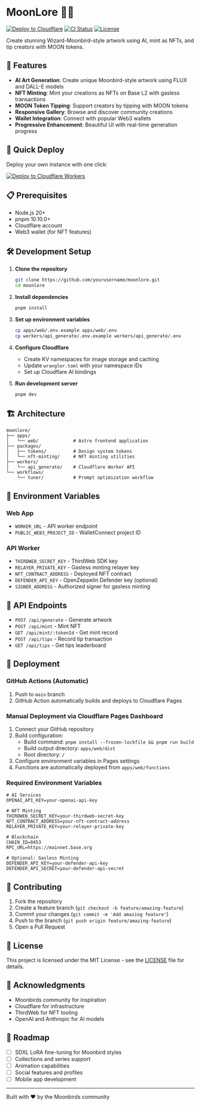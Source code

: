 # MoonLore 🎨🦉

[![Deploy to Cloudflare](https://deploy.workers.cloudflare.com/button)](https://deploy.workers.cloudflare.com/?url=https://github.com/emergentsolutions/MoonLore)
[![CI Status](https://github.com/emergentsolutions/MoonLore/workflows/CI/badge.svg)](https://github.com/emergentsolutions/MoonLore/actions)
[![License](https://img.shields.io/badge/license-MIT-blue.svg)](LICENSE)

Create stunning Wizard-Moonbird-style artwork using AI, mint as NFTs, and tip creators with MOON tokens.

## 🌟 Features

- **AI Art Generation**: Create unique Moonbird-style artwork using FLUX and DALL-E models
- **NFT Minting**: Mint your creations as NFTs on Base L2 with gasless transactions
- **MOON Token Tipping**: Support creators by tipping with MOON tokens
- **Responsive Gallery**: Browse and discover community creations
- **Wallet Integration**: Connect with popular Web3 wallets
- **Progressive Enhancement**: Beautiful UI with real-time generation progress

## 🚀 Quick Deploy

Deploy your own instance with one click:

[![Deploy to Cloudflare Workers](https://deploy.workers.cloudflare.com/button)](https://deploy.workers.cloudflare.com/?url=https://github.com/yourusername/moonlore)

## 📋 Prerequisites

- Node.js 20+
- pnpm 10.10.0+
- Cloudflare account
- Web3 wallet (for NFT features)

## 🛠️ Development Setup

1. **Clone the repository**
   ```bash
   git clone https://github.com/yourusername/moonlore.git
   cd moonlore
   ```

2. **Install dependencies**
   ```bash
   pnpm install
   ```

3. **Set up environment variables**
   ```bash
   cp apps/web/.env.example apps/web/.env
   cp workers/api_generate/.env.example workers/api_generate/.env
   ```

4. **Configure Cloudflare**
   - Create KV namespaces for image storage and caching
   - Update `wrangler.toml` with your namespace IDs
   - Set up Cloudflare AI bindings

5. **Run development server**
   ```bash
   pnpm dev
   ```

## 🏗️ Architecture

```
moonlore/
├── apps/
│   └── web/             # Astro frontend application
├── packages/
│   ├── tokens/          # Design system tokens
│   └── nft-minting/     # NFT minting utilities
├── workers/
│   └── api_generate/    # Cloudflare Worker API
└── workflows/
    └── tuner/           # Prompt optimization workflow
```

## 🔑 Environment Variables

### Web App
- `WORKER_URL` - API worker endpoint
- `PUBLIC_WEB3_PROJECT_ID` - WalletConnect project ID

### API Worker
- `THIRDWEB_SECRET_KEY` - ThirdWeb SDK key
- `RELAYER_PRIVATE_KEY` - Gasless minting relayer key
- `NFT_CONTRACT_ADDRESS` - Deployed NFT contract
- `DEFENDER_API_KEY` - OpenZeppelin Defender key (optional)
- `SIGNER_ADDRESS` - Authorized signer for gasless minting

## 📝 API Endpoints

- `POST /api/generate` - Generate artwork
- `POST /api/mint` - Mint NFT
- `GET /api/mint/:tokenId` - Get mint record
- `POST /api/tips` - Record tip transaction
- `GET /api/tips` - Get tips leaderboard

## 🚀 Deployment

### GitHub Actions (Automatic)

1. Push to `main` branch
2. GitHub Action automatically builds and deploys to Cloudflare Pages

### Manual Deployment via Cloudflare Pages Dashboard

1. Connect your GitHub repository
2. Build configuration:
   - Build command: `pnpm install --frozen-lockfile && pnpm run build`  
   - Build output directory: `apps/web/dist`
   - Root directory: `/`
3. Configure environment variables in Pages settings
4. Functions are automatically deployed from `apps/web/functions`

### Required Environment Variables

```
# AI Services
OPENAI_API_KEY=your-openai-api-key

# NFT Minting
THIRDWEB_SECRET_KEY=your-thirdweb-secret-key
NFT_CONTRACT_ADDRESS=your-nft-contract-address
RELAYER_PRIVATE_KEY=your-relayer-private-key

# Blockchain
CHAIN_ID=8453
RPC_URL=https://mainnet.base.org

# Optional: Gasless Minting
DEFENDER_API_KEY=your-defender-api-key
DEFENDER_API_SECRET=your-defender-api-secret
```

## 🤝 Contributing

1. Fork the repository
2. Create a feature branch (`git checkout -b feature/amazing-feature`)
3. Commit your changes (`git commit -m 'Add amazing feature'`)
4. Push to the branch (`git push origin feature/amazing-feature`)
5. Open a Pull Request

## 📜 License

This project is licensed under the MIT License - see the [LICENSE](LICENSE) file for details.

## 🙏 Acknowledgments

- Moonbirds community for inspiration
- Cloudflare for infrastructure
- ThirdWeb for NFT tooling
- OpenAI and Anthropic for AI models

## 🚧 Roadmap

- [ ] SDXL LoRA fine-tuning for Moonbird styles
- [ ] Collections and series support
- [ ] Animation capabilities
- [ ] Social features and profiles
- [ ] Mobile app development

---

Built with ❤️ by the Moonbirds community